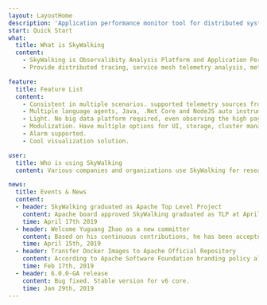 ```yaml
---
layout: LayoutHome
description: 'Application performance monitor tool for distributed systems, especially designed for microservices, cloud native and container-based (Docker, K8s, Mesos) architectures.'
start: Quick Start
what:
  title: What is SkyWalking
  content:
    - SkyWalking is Observalibity Analysis Platform and Application Performance Management system.
    - Provide distributed tracing, service mesh telemetry analysis, metric aggregation and visualization all-in-one solution.

feature:
  title: Feature List
  content:
    - Consistent in multiple scenarios. supported telemetry sources from language agents and service mesh.
    - Multiple language agents, Java, .Net Core and NodeJS auto instrument agents.
    - Light. No big data platform required, even observing the high payload cluster.
    - Modulization. Have multiple options for UI, storage, cluster managements.
    - Alarm supported.
    - Cool visualization solution.

user:
  title: Who is using SkyWalking
  content: Various companies and organizations use SkyWalking for research, production and commercial products. This is SkyWalking's user wall.

news:
  title: Events & News
  content:
  - header: SkyWalking graduated as Apache Top Level Project
    content: Apache board approved SkyWalking graduated as TLP at April 17th 2019.
    time: April 17th 2019
  - header: Welcome Yuguang Zhao as a new committer
    content: Based on his continuous contributions, he has been accepted as a new committer.
    time: April 15th, 2019
  - header: Transfer Docker Images to Apache Official Repository
    content: According to Apache Software Foundation branding policy all docker images of Apache Skywalking should be transferred from skywalking to apache.
    time: Feb 17th, 2019
  - header: 6.0.0-GA release
    content: Bug fixed. Stable version for v6 core.
    time: Jan 29th, 2019
---
```

